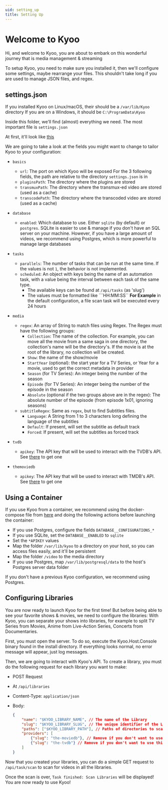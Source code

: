 ```yaml
---
uid: setting_up
title: Setting Up
---
```


# Welcome to Kyoo

Hi, and welcome to Kyoo, you are about to embark on this wonderful journey that is media management & streaming

To setup Kyoo, you need to make sure you installed it, then we'll configure some settings, maybe rearrange your files. This shouldn't take long if you are used to manage JSON files, and regex.

## settings.json

If you installed Kyoo on Linux/macOS, their should be a ```/var/lib/Kyoo``` directory
If you are on a Windows, it should be ```C:\ProgramData\Kyoo```

Inside this folder, we'll find (almost) everything we need. The most important file is ```settings.json```

At first, it'll look like [this](https://github.com/AnonymusRaccoon/Kyoo/blob/master/src/Kyoo.Host.Generic/settings.json)

We are going to take a look at the fields you might want to change to tailor Kyoo to your configuration:

- ```basics```
  - ```url```: The port on which Kyoo will be exposed
  For the 3 following fields, the path are relative to the directory ```settings.json``` is in
  - ```pluginsPath```: The directory where the plugins are stored
  - ```transmuxPath```: The directory where the transmux-ed video are stored (used as a cache)
  - ```transcodePath```: The directory where the transcoded video are stored (used as a cache)

- ```database```
  - ```enabled```: Which database to use. Either ```sqlite``` (by default) or ```postgres```. SQLite is easier to use & manage if you don't have an SQL server on your machine. However, if you have a large amount of videos, we recommend using Postgres, which is more powerful to manage large databases

- ```tasks```
  - ```parallels```: The number of tasks that can be run at the same time. If the values is not ```1```, the behavior is not implemented.
  - ```scheduled```: An object with keys being the name of an automation task, with a value being the interval between each task of the same type.
    - The available keys can be found at ```/api/tasks``` (as 'slug')
    - The values must be formatted like ```HH:MM:SS``
    **For Example** in the default configuration, a file scan task will be executed every 24 hours

- ```media```
  - ```regex```: An array of String to match files using Regex. The Regex must have the following groups:
    - ```Collection```: The name of the collection. For example, you can move all the movie from a same saga in one directory, the collection's name will be the directory's. If the movie is at the root of the library, no collection will be created.
    - ```Show```: the name of the show/movie
    - ```StartYear``` (optional): the start year for a TV Series, or Year for a movie, used to get the correct metadata in provider
    - ```Season``` (for TV Series): An integer being the number of the season
    - ```Episode``` (for TV Series): An integer being the number of the episode in the season
    - ```Absolute``` (optional if the two groups above are in the regex): The absolute number of the episode (from episode 1x01, ignoring seasons)
  - ```subtitleRegex```: Same as ```regex```, but to find Subtitles files.
    - ```Language```: A String from 1 to 3 characters long defining the language of the subtitles
    - ```Default```: If present, will set the subtitle as default track
    - ```Forced```: If present, will set the subtitles as forced track

- ```tvdb```
  - ```apikey```: The API key that will be used to interact with the TVDB's API. See [there](https://thetvdb.com/api-information) to get one

- ```themoviedb```
  - ```apikey```: The API key that will be used to interact with TMDB's API. See [there](https://developers.themoviedb.org/3/getting-started/introduction) to get one

## Using a Container

If you use Kyoo from a container, we recommend using the docker-compose file from [here](https://github.com/AnonymusRaccoon/Kyoo) and doing the following actions before launching the container:

- If you use Postgres, configure the fields ```DATABASE__CONFIGURATIONS_*```
- If you use SQLite, set the ```DATABASE__ENABLED``` to ```sqlite```
- Set the ```*APIKEY``` values
- Map the folder ```/var/lib/kyoo``` to a directory on your host, so you can access files easily, and it'll be persistent
- Map the folder ```/video``` to the media directory
- If you use Postgres, map ```/var/lib/postgresql/data``` to the host's Postgres server data folder

If you don't have a previous Kyoo configuration, we recommend using Postgres.

## Configuring Libraries

You are now ready to launch Kyoo for the first time!
But before being able to see your favorite shows & movies, we need to configure the libraries: With Kyoo, you can separate your shows into libraries, for example to split TV Series from Movies,  Anime from Live-Action Series, Concerts from Documentaries.

First, you must open the server. To do so, execute the Kyoo.Host.Console binary found in the install directory.
If everything looks normal, no error message will appear, just log messages.

Then, we are going to interact with Kyoo's API. To create a library, you must do the following request for each library you want to make:
  
- POST Request
- At ```/api/libraries```
- Content-Type: ```application/json```
- Body:

    ```json
    {
        "name": "$KYOO_LIBRARY_NAME", // The name of the Library
        "slug": "$KYOO_LIBRARY_SLUG", // The unique identifier of the Library, can be $KYOO_LIBRARY_NAME if it's unique 
        "paths": ["$KYOO_LIBRARY_PATH"], // Paths of directories to scan for shows in library
        "providers": [
            {"slug": "the-moviedb"}, // Remove if you don't want to use this provider
            {"slug": "the-tvdb"} // Remove if you don't want to use this provider
        ]
    }
    ```

Now that you created your libraries, you can do a simple GET request to ```/api/task/scan``` to scan for videos in all the libraries.

Once the scan is over, ```Task finished: Scan Libraries``` will be displayed! You are now ready to use Kyoo!
